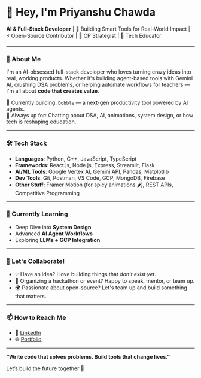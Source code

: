 # 👋 Hey, I'm Priyanshu Chawda

**AI & Full-Stack Developer** | 🚀 Building Smart Tools for Real-World Impact | ⚡ Open-Source Contributor | 🧠 CP Strategist | 💬 Tech Educator

---

### 🧭 About Me

I'm an AI-obsessed full-stack developer who loves turning crazy ideas into real, working products. Whether it's building agent-based tools with Gemini AI, crushing DSA problems, or helping automate workflows for teachers — I'm all about **code that creates value**.

🔭 Currently building: `Dobble` — a next-gen productivity tool powered by AI agents.  
💬 Always up for: Chatting about DSA, AI, animations, system design, or how tech is reshaping education.

---

### 🛠️ Tech Stack

- **Languages**: Python, C++, JavaScript, TypeScript
- **Frameworks**: React.js, Node.js, Express, Streamlit, Flask
- **AI/ML Tools**: Google Vertex AI, Gemini API, Pandas, Matplotlib
- **Dev Tools**: Git, Postman, VS Code, GCP, MongoDB, Firebase
- **Other Stuff**: Framer Motion (for spicy animations 🌶️), REST APIs, Competitive Programming

---

### 🌱 Currently Learning

- Deep Dive into **System Design**
- Advanced **AI Agent Workflows**
- Exploring **LLMs + GCP Integration**

---

### 📢 Let's Collaborate!

- 💡 Have an idea? I love building things that *don’t exist yet*.
- 🎤 Organizing a hackathon or event? Happy to speak, mentor, or team up.
- 🌍 Passionate about open-source? Let's team up and build something that matters.

---

### 📫 How to Reach Me

- 🔗 [LinkedIn](https://linkedin.com/in/priyanshuchawda)
- 🌐 [Portfolio](https://priyanshutech.xyz)

---

**“Write code that solves problems. Build tools that change lives.”**

Let’s build the future together 🚀
